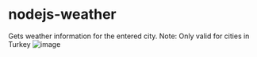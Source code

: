 # nodejs-weather
Gets weather information for the entered city. Note: Only valid for cities in Turkey
![image](https://github.com/ayd1ndemirci/nodejs-weather/assets/128159204/d350d9fe-25d9-4dae-a051-278ebce1a74e)
